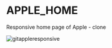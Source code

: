 # APPLE_HOME
Responsive home page of Apple - clone

![gitappleresponsive](https://user-images.githubusercontent.com/57972305/89846331-25643180-db3e-11ea-9a5b-fa4b131b00c9.gif)

